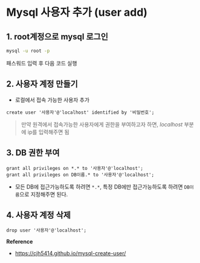 # Mysql 사용자 추가 (user add)

## 1. root계정으로 mysql 로그인

``` bash
mysql -u root -p
```
패스워드 입력 후 다음 코드 실행

## 2. 사용자 계정 만들기
- 로컬에서 접속 가능한 사용자 추가
```mysql
create user '사용자'@'localhost' identified by '비밀번호';
```
>만약 원격에서 접속가능한 사용자에게 권한을 부여하고자 하면, *localhost* 부분에 ip를 입력해주면 됨

## 3.  DB 권한 부여
```mysql
grant all privileges on *.* to '사용자'@'localhost';
grant all privileges on DB이름.* to '사용자'@'localhost';
```
- 모든 DB에 접근가능하도록 하려면 ```*.*```, 특정 DB에만 접근가능하도록 하려면 ```DB이름```으로 지정해주면 된다.

## 4. 사용자 계정 삭제

```mysql
drop user '사용자'@'localhost';
```

**Reference**
- https://cjh5414.github.io/mysql-create-user/ 